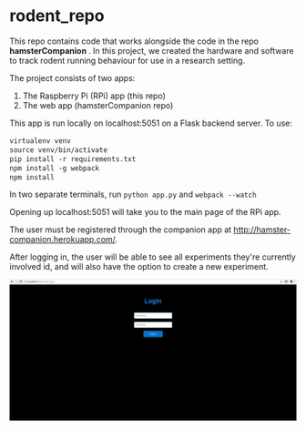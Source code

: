 
# rodent_repo

This repo contains code that works alongside the code in the repo <b> hamsterCompanion </b>. In this project, we created the hardware and software to track rodent running behaviour for use in a research setting. 

The project consists of two apps: 
1. The Raspberry Pi (RPi) app (this repo) 
2. The web app (hamsterCompanion repo)

This app is run locally on localhost:5051 on a Flask backend server. To use:

``` pip install virtualenv
virtualenv venv
source venv/bin/activate
pip install -r requirements.txt
npm install -g webpack
npm install
```

In two separate terminals, run `python app.py` and `webpack --watch`

Opening up localhost:5051 will take you to the main page of the RPi app.

The user must be registered through the companion app at http://hamster-companion.herokuapp.com/.

After logging in, the user will be able to see all experiments they're currently involved id, and will also have the option to create a new experiment. 

![alt text](https://github.com/a-gheorghe/rodent_repo/blob/master/screenshots/login.png)






